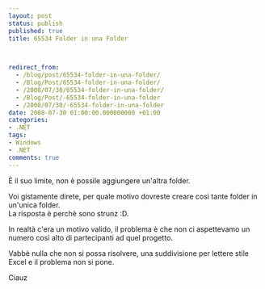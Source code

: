 ```yaml
---
layout: post
status: publish
published: true
title: 65534 Folder in una Folder


  
redirect_from: 
  - /blog/post/65534-folder-in-una-folder/
  - /Blog/Post/65534-folder-in-una-folder/
  - /2008/07/30/65534-folder-in-una-folder/
  - /Blog/Post/-65534-folder-in-una-folder
  - /2008/07/30/-65534-folder-in-una-folder
date: 2008-07-30 01:00:00.000000000 +01:00
categories:
- .NET
tags:
- Windows
- .NET
comments: true
---
```

<p><span>&Egrave;&nbsp;il suo limite, non &egrave; possile aggiungere un'altra folder. </span></p>
<p>Voi gistamente direte, per quale motivo dovreste creare cos&igrave; tante folder in un'unica folder. <br />
La risposta &egrave; perch&egrave; sono strunz :D.</p>
<p>In realt&agrave; c'era un motivo valido, il problema &egrave; che non ci aspettevamo un numero cos&igrave; alto di partecipanti ad quel progetto.</p>
<p>Vabb&egrave; nulla che non si possa risolvere, una suddivisione per lettere stile Excel e il problema non si pone.</p>
<p>Ciauz</p>
<p>&nbsp;</p>
